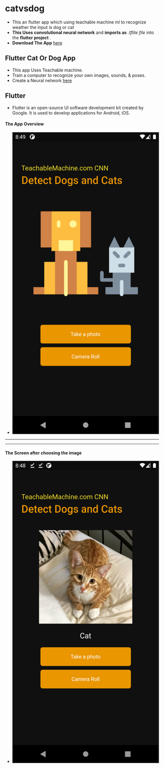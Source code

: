 # catvsdog

- This an flutter app which using teachable machine ml to recognize weather the input is dog or cat
- **This Uses convolutional neural network** and **imports as** *.tflite file* into the **flutter project** .
- **Download The App** [here](https://drive.google.com/file/d/1j_26w2_HyT8bR9vqTBQW0EOHIaBI75od/view?usp=sharing)

## Flutter Cat Or Dog App

- This app Uses Teachable machine.
- Train a computer to recognize your own images, sounds, & poses. 
- Create a Neural network [here](https://teachablemachine.withgoogle.com/)

## Flutter 
- Flutter is an open-source UI software development kit created by Google. It is used to develop applications for Android, iOS.

#### The App Overview
  - ![homescreen](https://github.com/NacharamSuraj/catvsdog/blob/master/first.png)
  ---
  ---
  #### The Screen after choosing the image
  - ![afterchoosinginput](https://github.com/NacharamSuraj/catvsdog/blob/master/afterchoosing.png)
